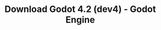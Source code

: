 ---
# Generated by /tools/generators/src/download_archive_generator !!! do not edit by hand !!!
title: 'Download Godot 4.2 (dev4) - Godot Engine'
type: 'download/archive'
name: '4.2'
flavor: 'dev4'
release_date: '2023-09-05T03:00:00-00:00'
release_notes: 'article/dev-snapshot-godot-4-2-dev-4/'
primaryPlatforms:
  - 'android.apk'
  - 'linux.64'
  - 'macos.universal'
  - 'windows.64'
  - 'web'
  - 'templates'
links:
  android.apk:
    name: 'android.apk'
    title: 'Android'
    caption: 'APK Universal (ARM64 + ARMv7 + x86_64 + x86)'
    tags:
      - 'APK download'
      - 'ARM64/v7'
      - 'x86 (64 & 32 bit)'
    hosts:
      github_builds:
        regular: 'https://github.com/godotengine/godot-builds/releases/download/4.2-dev4/Godot_v4.2-dev4_android_editor.apk'
        mono: '#'
      github:
        regular: 'https://github.com/godotengine/godot/releases/download/4.2-dev4/Godot_v4.2-dev4_android_editor.apk'
        mono: '#'
  linux.64:
    name: 'linux.64'
    title: 'Linux'
    caption: 'Padrão (x86_64)'
    tags:
      - '64 bit'
    hosts:
      github_builds:
        regular: 'https://github.com/godotengine/godot-builds/releases/download/4.2-dev4/Godot_v4.2-dev4_linux.x86_64.zip'
        mono: 'https://github.com/godotengine/godot-builds/releases/download/4.2-dev4/Godot_v4.2-dev4_mono_linux_x86_64.zip'
      github:
        regular: 'https://github.com/godotengine/godot/releases/download/4.2-dev4/Godot_v4.2-dev4_linux.x86_64.zip'
        mono: 'https://github.com/godotengine/godot/releases/download/4.2-dev4/Godot_v4.2-dev4_mono_linux_x86_64.zip'
  macos.universal:
    name: 'macos.universal'
    title: 'macOS'
    caption: 'Universal (x86_64 + Silício da Apple)'
    tags:
      - 'Intel/Apple Silicon'
      - '64 bit'
    hosts:
      github_builds:
        regular: 'https://github.com/godotengine/godot-builds/releases/download/4.2-dev4/Godot_v4.2-dev4_macos.universal.zip'
        mono: 'https://github.com/godotengine/godot-builds/releases/download/4.2-dev4/Godot_v4.2-dev4_mono_macos.universal.zip'
      github:
        regular: 'https://github.com/godotengine/godot/releases/download/4.2-dev4/Godot_v4.2-dev4_macos.universal.zip'
        mono: 'https://github.com/godotengine/godot/releases/download/4.2-dev4/Godot_v4.2-dev4_mono_macos.universal.zip'
  windows.64:
    name: 'windows.64'
    title: 'Windows'
    caption: 'Padrão (x86_64)'
    tags:
      - '64 bit'
    hosts:
      github_builds:
        regular: 'https://github.com/godotengine/godot-builds/releases/download/4.2-dev4/Godot_v4.2-dev4_win64.exe.zip'
        mono: 'https://github.com/godotengine/godot-builds/releases/download/4.2-dev4/Godot_v4.2-dev4_mono_win64.zip'
      github:
        regular: 'https://github.com/godotengine/godot/releases/download/4.2-dev4/Godot_v4.2-dev4_win64.exe.zip'
        mono: 'https://github.com/godotengine/godot/releases/download/4.2-dev4/Godot_v4.2-dev4_mono_win64.zip'
  web:
    name: 'web'
    title: 'Editor Web'
    caption: ''
    tags:
      - 'Self-hosted'
      - 'Cross-platform'
    hosts:
      github_builds:
        regular: 'https://github.com/godotengine/godot-builds/releases/download/4.2-dev4/Godot_v4.2-dev4_web_editor.zip'
        mono: '#'
      github:
        regular: 'https://github.com/godotengine/godot/releases/download/4.2-dev4/Godot_v4.2-dev4_web_editor.zip'
        mono: '#'
  linux.arm64:
    name: 'linux.arm64'
    title: 'Linux'
    caption: 'Padrão (ARM64)'
    tags:
      - 'ARM64'
      - '64 bit'
    hosts:
      github_builds:
        regular: 'https://github.com/godotengine/godot-builds/releases/download/4.2-dev4/Godot_v4.2-dev4_linux.arm64.zip'
        mono: 'https://github.com/godotengine/godot-builds/releases/download/4.2-dev4/Godot_v4.2-dev4_mono_linux_arm64.zip'
      github:
        regular: 'https://github.com/godotengine/godot/releases/download/4.2-dev4/Godot_v4.2-dev4_linux.arm64.zip'
        mono: 'https://github.com/godotengine/godot/releases/download/4.2-dev4/Godot_v4.2-dev4_mono_linux_arm64.zip'
  linux.32:
    name: 'linux.32'
    title: 'Linux'
    caption: 'Padrão (x86)'
    tags:
      - '32 bit'
    hosts:
      github_builds:
        regular: 'https://github.com/godotengine/godot-builds/releases/download/4.2-dev4/Godot_v4.2-dev4_linux.x86_32.zip'
        mono: 'https://github.com/godotengine/godot-builds/releases/download/4.2-dev4/Godot_v4.2-dev4_mono_linux_x86_32.zip'
      github:
        regular: 'https://github.com/godotengine/godot/releases/download/4.2-dev4/Godot_v4.2-dev4_linux.x86_32.zip'
        mono: 'https://github.com/godotengine/godot/releases/download/4.2-dev4/Godot_v4.2-dev4_mono_linux_x86_32.zip'
  linux.arm32:
    name: 'linux.arm32'
    title: 'Linux'
    caption: 'Padrão (ARM32)'
    tags:
      - 'ARM32'
      - '32 bit'
    hosts:
      github_builds:
        regular: 'https://github.com/godotengine/godot-builds/releases/download/4.2-dev4/Godot_v4.2-dev4_linux.arm32.zip'
        mono: 'https://github.com/godotengine/godot-builds/releases/download/4.2-dev4/Godot_v4.2-dev4_mono_linux_arm32.zip'
      github:
        regular: 'https://github.com/godotengine/godot/releases/download/4.2-dev4/Godot_v4.2-dev4_linux.arm32.zip'
        mono: 'https://github.com/godotengine/godot/releases/download/4.2-dev4/Godot_v4.2-dev4_mono_linux_arm32.zip'
  windows.32:
    name: 'windows.32'
    title: 'Windows'
    caption: 'Padrão (x86)'
    tags:
      - '32 bit'
    hosts:
      github_builds:
        regular: 'https://github.com/godotengine/godot-builds/releases/download/4.2-dev4/Godot_v4.2-dev4_win32.exe.zip'
        mono: 'https://github.com/godotengine/godot-builds/releases/download/4.2-dev4/Godot_v4.2-dev4_mono_win32.zip'
      github:
        regular: 'https://github.com/godotengine/godot/releases/download/4.2-dev4/Godot_v4.2-dev4_win32.exe.zip'
        mono: 'https://github.com/godotengine/godot/releases/download/4.2-dev4/Godot_v4.2-dev4_mono_win32.zip'
  aar_library:
    name: 'aar_library'
    title: 'Biblioteca de AAR'
    caption: ''
    tags:
      - 'Android plugins'
      - 'Java'
      - 'Kotlin'
    hosts:
      github_builds:
        regular: 'https://github.com/godotengine/godot-builds/releases/download/4.2-dev4/godot-lib.4.2.dev4.template_release.aar'
        mono: '#'
      github:
        regular: 'https://github.com/godotengine/godot/releases/download/4.2-dev4/godot-lib.4.2.dev4.template_release.aar'
        mono: '#'
  templates:
    name: 'templates'
    title: 'Modelos de exportação'
    caption: ''
    tags:
      - 'Utilizado para exportar os seus jogos para todas as plataformas suportadas'
    hosts:
      github_builds:
        regular: 'https://github.com/godotengine/godot-builds/releases/download/4.2-dev4/Godot_v4.2-dev4_export_templates.tpz'
        mono: 'https://github.com/godotengine/godot-builds/releases/download/4.2-dev4/Godot_v4.2-dev4_mono_export_templates.tpz'
      github:
        regular: 'https://github.com/godotengine/godot/releases/download/4.2-dev4/Godot_v4.2-dev4_export_templates.tpz'
        mono: 'https://github.com/godotengine/godot/releases/download/4.2-dev4/Godot_v4.2-dev4_mono_export_templates.tpz'
---